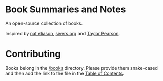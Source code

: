 # Book Summaries and Notes

An open-source collection of books.

Inspired by [nat eliason](nateliason.com), [sivers.org](sivers.org) and [Taylor Pearson](taylorpearson.me).

# Contributing

Books belong in the [/books](/books) directory. Please provide them snake-cased and then add the link to the file in the [Table of Contents](/table_of_contents.md).

